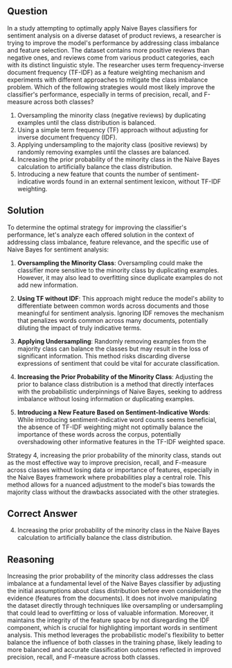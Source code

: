 ## Question
In a study attempting to optimally apply Naive Bayes classifiers for sentiment analysis on a diverse dataset of product reviews, a researcher is trying to improve the model's performance by addressing class imbalance and feature selection. The dataset contains more positive reviews than negative ones, and reviews come from various product categories, each with its distinct linguistic style. The researcher uses term frequency-inverse document frequency (TF-IDF) as a feature weighting mechanism and experiments with different approaches to mitigate the class imbalance problem. Which of the following strategies would most likely improve the classifier's performance, especially in terms of precision, recall, and F-measure across both classes?

1. Oversampling the minority class (negative reviews) by duplicating examples until the class distribution is balanced.
2. Using a simple term frequency (TF) approach without adjusting for inverse document frequency (IDF).
3. Applying undersampling to the majority class (positive reviews) by randomly removing examples until the classes are balanced.
4. Increasing the prior probability of the minority class in the Naive Bayes calculation to artificially balance the class distribution.
5. Introducing a new feature that counts the number of sentiment-indicative words found in an external sentiment lexicon, without TF-IDF weighting.

## Solution

To determine the optimal strategy for improving the classifier's performance, let's analyze each offered solution in the context of addressing class imbalance, feature relevance, and the specific use of Naive Bayes for sentiment analysis:

1. **Oversampling the Minority Class**: Oversampling could make the classifier more sensitive to the minority class by duplicating examples. However, it may also lead to overfitting since duplicate examples do not add new information.

2. **Using TF without IDF**: This approach might reduce the model's ability to differentiate between common words across documents and those meaningful for sentiment analysis. Ignoring IDF removes the mechanism that penalizes words common across many documents, potentially diluting the impact of truly indicative terms.

3. **Applying Undersampling**: Randomly removing examples from the majority class can balance the classes but may result in the loss of significant information. This method risks discarding diverse expressions of sentiment that could be vital for accurate classification.

4. **Increasing the Prior Probability of the Minority Class**: Adjusting the prior to balance class distribution is a method that directly interfaces with the probabilistic underpinnings of Naive Bayes, seeking to address imbalance without losing information or duplicating examples. 

5. **Introducing a New Feature Based on Sentiment-Indicative Words**: While introducing sentiment-indicative word counts seems beneficial, the absence of TF-IDF weighting might not optimally balance the importance of these words across the corpus, potentially overshadowing other informative features in the TF-IDF weighted space.

Strategy 4, increasing the prior probability of the minority class, stands out as the most effective way to improve precision, recall, and F-measure across classes without losing data or importance of features, especially in the Naive Bayes framework where probabilities play a central role. This method allows for a nuanced adjustment to the model's bias towards the majority class without the drawbacks associated with the other strategies.

## Correct Answer

4. Increasing the prior probability of the minority class in the Naive Bayes calculation to artificially balance the class distribution.

## Reasoning

Increasing the prior probability of the minority class addresses the class imbalance at a fundamental level of the Naive Bayes classifier by adjusting the initial assumptions about class distribution before even considering the evidence (features from the documents). It does not involve manipulating the dataset directly through techniques like oversampling or undersampling that could lead to overfitting or loss of valuable information. Moreover, it maintains the integrity of the feature space by not disregarding the IDF component, which is crucial for highlighting important words in sentiment analysis. This method leverages the probabilistic model's flexibility to better balance the influence of both classes in the training phase, likely leading to more balanced and accurate classification outcomes reflected in improved precision, recall, and F-measure across both classes.